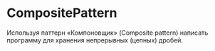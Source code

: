# CompositePattern

Используя паттерн «Компоновщик» (Composite pattern) написать программу для хранения непрерывных (цепных) дробей.
